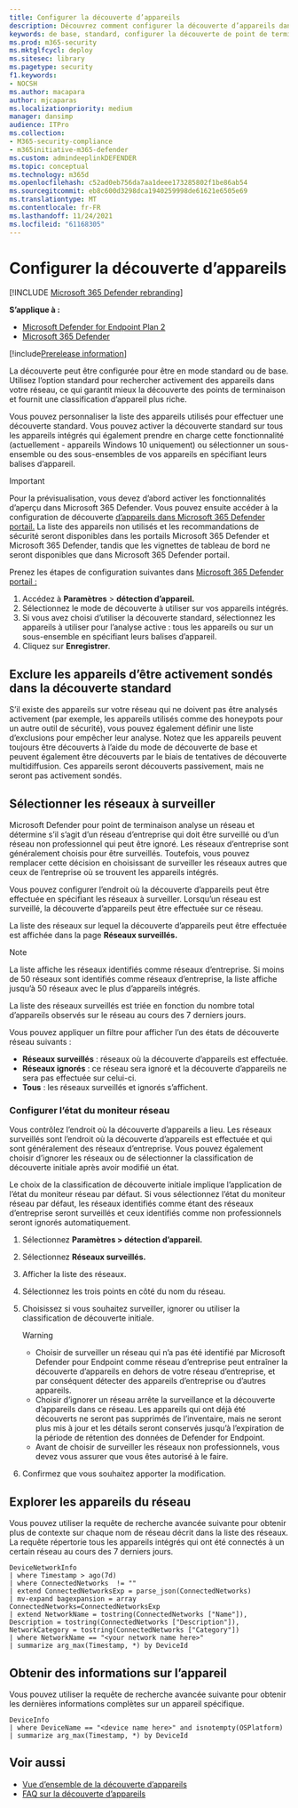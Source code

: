 ```yaml
---
title: Configurer la découverte d’appareils
description: Découvrez comment configurer la découverte d’appareils dans Microsoft 365 Defender à l’aide de la découverte standard ou de base
keywords: de base, standard, configurer la découverte de point de terminaison, la découverte d’appareils
ms.prod: m365-security
ms.mktglfcycl: deploy
ms.sitesec: library
ms.pagetype: security
f1.keywords:
- NOCSH
ms.author: macapara
author: mjcaparas
ms.localizationpriority: medium
manager: dansimp
audience: ITPro
ms.collection:
- M365-security-compliance
- m365initiative-m365-defender
ms.custom: admindeeplinkDEFENDER
ms.topic: conceptual
ms.technology: m365d
ms.openlocfilehash: c52ad0eb756da7aa1deee173285802f1be86ab54
ms.sourcegitcommit: eb8c600d3298dca1940259998de61621e6505e69
ms.translationtype: MT
ms.contentlocale: fr-FR
ms.lasthandoff: 11/24/2021
ms.locfileid: "61168305"
---
```

# <a name="configure-device-discovery"></a>Configurer la découverte d’appareils

[!INCLUDE [Microsoft 365 Defender rebranding](../../includes/microsoft-defender.md)]

**S’applique à :**
- [Microsoft Defender for Endpoint Plan 2](https://go.microsoft.com/fwlink/p/?linkid=2154037)
- [Microsoft 365 Defender](https://go.microsoft.com/fwlink/?linkid=2118804)

[!include[Prerelease information](../../includes/prerelease.md)]

La découverte peut être configurée pour être en mode standard ou de base. Utilisez l’option standard pour rechercher activement des appareils dans votre réseau, ce qui garantit mieux la découverte des points de terminaison et fournit une classification d’appareil plus riche.


Vous pouvez personnaliser la liste des appareils utilisés pour effectuer une découverte standard. Vous pouvez activer la découverte standard sur tous les appareils intégrés qui également prendre en charge cette fonctionnalité (actuellement - appareils Windows 10 uniquement) ou sélectionner un sous-ensemble ou des sous-ensembles de vos appareils en spécifiant leurs balises d’appareil.

> [!IMPORTANT]
> Pour la prévisualisation, vous devez d’abord activer les fonctionnalités d’aperçu dans Microsoft 365 Defender.
> Vous pouvez ensuite accéder à la configuration de découverte <a href="https://go.microsoft.com/fwlink/p/?linkid=2077139" target="_blank">d’appareils dans Microsoft 365 Defender portail.</a> La liste des appareils non utilisés et les recommandations de sécurité seront disponibles dans les portails Microsoft 365 Defender et Microsoft 365 Defender, tandis que les vignettes de tableau de bord ne seront disponibles que dans Microsoft 365 Defender portail.

Prenez les étapes de configuration suivantes dans <a href="https://go.microsoft.com/fwlink/p/?linkid=2077139" target="_blank">Microsoft 365 Defender portail :</a>

1. Accédez à **Paramètres**  >  **détection d’appareil.**
2. Sélectionnez le mode de découverte à utiliser sur vos appareils intégrés.
3. Si vous avez choisi d’utiliser la découverte standard, sélectionnez les appareils à utiliser pour l’analyse active : tous les appareils ou sur un sous-ensemble en spécifiant leurs balises d’appareil.
4. Cliquez sur **Enregistrer**.

## <a name="exclude-devices-from-being-actively-probed-in-standard-discovery"></a>Exclure les appareils d’être activement sondés dans la découverte standard

S’il existe des appareils sur votre réseau qui ne doivent pas être analysés activement (par exemple, les appareils utilisés comme des honeypots pour un autre outil de sécurité), vous pouvez également définir une liste d’exclusions pour empêcher leur analyse. Notez que les appareils peuvent toujours être découverts à l’aide du mode de découverte de base et peuvent également être découverts par le biais de tentatives de découverte multidiffusion. Ces appareils seront découverts passivement, mais ne seront pas activement sondés.   

## <a name="select-networks-to-monitor"></a>Sélectionner les réseaux à surveiller

 Microsoft Defender pour point de terminaison analyse un réseau et détermine s’il s’agit d’un réseau d’entreprise qui doit être surveillé ou d’un réseau non professionnel qui peut être ignoré. Les réseaux d’entreprise sont généralement choisis pour être surveillés. Toutefois, vous pouvez remplacer cette décision en choisissant de surveiller les réseaux autres que ceux de l’entreprise où se trouvent les appareils intégrés.

Vous pouvez configurer l’endroit où la découverte d’appareils peut être effectuée en spécifiant les réseaux à surveiller. Lorsqu’un réseau est surveillé, la découverte d’appareils peut être effectuée sur ce réseau.

La liste des réseaux sur lequel la découverte d’appareils peut être effectuée est affichée dans la page **Réseaux surveillés.**

> [!NOTE]
> La liste affiche les réseaux identifiés comme réseaux d’entreprise. Si moins de 50 réseaux sont identifiés comme réseaux d’entreprise, la liste affiche jusqu’à 50 réseaux avec le plus d’appareils intégrés. 

La liste des réseaux surveillés est triée en fonction du nombre total d’appareils observés sur le réseau au cours des 7 derniers jours.

Vous pouvez appliquer un filtre pour afficher l’un des états de découverte réseau suivants :

- **Réseaux surveillés** : réseaux où la découverte d’appareils est effectuée.
- **Réseaux ignorés** : ce réseau sera ignoré et la découverte d’appareils ne sera pas effectuée sur celui-ci.
- **Tous** : les réseaux surveillés et ignorés s’affichent.

### <a name="configure-the-network-monitor-state"></a>Configurer l’état du moniteur réseau

Vous contrôlez l’endroit où la découverte d’appareils a lieu. Les réseaux surveillés sont l’endroit où la découverte d’appareils est effectuée et qui sont généralement des réseaux d’entreprise. Vous pouvez également choisir d’ignorer les réseaux ou de sélectionner la classification de découverte initiale après avoir modifié un état.

Le choix de la classification de découverte initiale implique l’application de l’état du moniteur réseau par défaut. Si vous sélectionnez l’état du moniteur réseau par défaut, les réseaux identifiés comme étant des réseaux d’entreprise seront surveillés et ceux identifiés comme non professionnels seront ignorés automatiquement.

1. Sélectionnez **Paramètres > détection d’appareil.**
2. Sélectionnez **Réseaux surveillés.**
3. Afficher la liste des réseaux.
4. Sélectionnez les trois points en côté du nom du réseau.
5. Choisissez si vous souhaitez surveiller, ignorer ou utiliser la classification de découverte initiale.

    > [!WARNING]
    >
    > - Choisir de surveiller un réseau qui n’a pas été identifié par Microsoft Defender pour Endpoint comme réseau d’entreprise peut entraîner la découverte d’appareils en dehors de votre réseau d’entreprise, et par conséquent détecter des appareils d’entreprise ou d’autres appareils.
    > - Choisir d’ignorer un réseau arrête la surveillance et la découverte d’appareils dans ce réseau. Les appareils qui ont déjà été découverts ne seront pas supprimés de l’inventaire, mais ne seront plus mis à jour et les détails seront conservés jusqu’à l’expiration de la période de rétention des données de Defender for Endpoint.
    > - Avant de choisir de surveiller les réseaux non professionnels, vous devez vous assurer que vous êtes autorisé à le faire. <br>

6. Confirmez que vous souhaitez apporter la modification.

## <a name="explore-devices-in-the-network"></a>Explorer les appareils du réseau

Vous pouvez utiliser la requête de recherche avancée suivante pour obtenir plus de contexte sur chaque nom de réseau décrit dans la liste des réseaux. La requête répertorie tous les appareils intégrés qui ont été connectés à un certain réseau au cours des 7 derniers jours.

```kusto
DeviceNetworkInfo
| where Timestamp > ago(7d)
| where ConnectedNetworks  != ""
| extend ConnectedNetworksExp = parse_json(ConnectedNetworks)
| mv-expand bagexpansion = array ConnectedNetworks=ConnectedNetworksExp
| extend NetworkName = tostring(ConnectedNetworks ["Name"]), Description = tostring(ConnectedNetworks ["Description"]), NetworkCategory = tostring(ConnectedNetworks ["Category"])
| where NetworkName == "<your network name here>"
| summarize arg_max(Timestamp, *) by DeviceId
```

## <a name="get-information-on-device"></a>Obtenir des informations sur l’appareil

Vous pouvez utiliser la requête de recherche avancée suivante pour obtenir les dernières informations complètes sur un appareil spécifique.

```kusto
DeviceInfo
| where DeviceName == "<device name here>" and isnotempty(OSPlatform)
| summarize arg_max(Timestamp, *) by DeviceId
```

## <a name="see-also"></a>Voir aussi

- [Vue d’ensemble de la découverte d’appareils](device-discovery.md)
- [FAQ sur la découverte d’appareils](device-discovery-faq.md)
